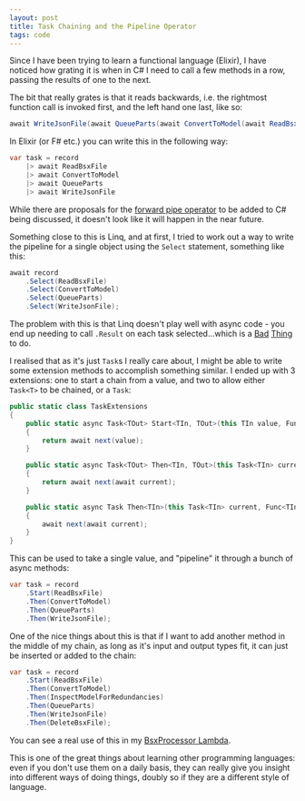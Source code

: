 ```yaml
---
layout: post
title: Task Chaining and the Pipeline Operator
tags: code
---
```


Since I have been trying to learn a functional language (Elixir), I have noticed how grating it is when in C# I need to call a few methods in a row, passing the results of one to the next.

The bit that really grates is that it reads backwards, i.e. the rightmost function call is invoked first, and the left hand one last, like so:

```csharp
await WriteJsonFile(await QueueParts(await ConvertToModel(await ReadBsxFile(record))));
```

In Elixir (or F# etc.) you can write this in the following way:

```csharp
var task = record
    |> await ReadBsxFile
    |> await ConvertToModel
    |> await QueueParts
    |> await WriteJsonFile
```

While there are proposals for the [forward pipe operator](https://github.com/dotnet/csharplang/issues/74) to be added to C# being discussed, it doesn't look like it will happen in the near future.

Something close to this is Linq, and at first, I tried to work out a way to write the pipeline for a single object using the `Select` statement, something like this:

```csharp
await record
    .Select(ReadBsxFile)
    .Select(ConvertToModel)
    .Select(QueueParts)
    .Select(WriteJsonFile);
```

The problem with this is that Linq doesn't play well with async code - you end up needing to call `.Result` on each task selected...which is a [Bad](http://blog.stephencleary.com/2012/07/dont-block-on-async-code.html) [Thing](https://msdn.microsoft.com/en-us/magazine/jj991977.aspx) to do.

I realised that as it's just `Task`s I really care about, I might be able to write some extension methods to accomplish something similar.  I ended up with 3 extensions: one to start a chain from a value, and two to allow either `Task<T>` to be chained, or a `Task`:

```csharp
public static class TaskExtensions
{
    public static async Task<TOut> Start<TIn, TOut>(this TIn value, Func<TIn, Task<TOut>> next)
    {
        return await next(value);
    }

    public static async Task<TOut> Then<TIn, TOut>(this Task<TIn> current, Func<TIn, Task<TOut>> next)
    {
        return await next(await current);
    }

    public static async Task Then<TIn>(this Task<TIn> current, Func<TIn, Task> next)
    {
        await next(await current);
    }
}
```

This can be used to take a single value, and "pipeline" it through a bunch of async methods:

```csharp
var task = record
    .Start(ReadBsxFile)
    .Then(ConvertToModel)
    .Then(QueueParts)
    .Then(WriteJsonFile);
```

One of the nice things about this is that if I want to add another method in the middle of my chain, as long as it's input and output types fit, it can just be inserted or added to the chain:

```csharp
var task = record
    .Start(ReadBsxFile)
    .Then(ConvertToModel)
    .Then(InspectModelForRedundancies)
    .Then(QueueParts)
    .Then(WriteJsonFile)
    .Then(DeleteBsxFile);
```

You can see a real use of this in my [BsxProcessor Lambda](https://github.com/Pondidum/BrickRecon/blob/master/projects/BsxProcessor/src/BsxProcessor/RecordHandler.cs#L24).

This is one of the great things about learning other programming languages: even if you don't use them on a daily basis, they can really give you insight into different ways of doing things, doubly so if they are a different style of language.
